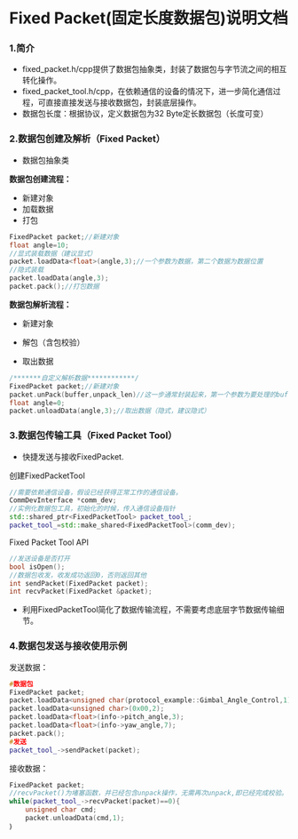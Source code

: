 # Fixed Packet(固定长度数据包)说明文档

### 1.简介

* fixed_packet.h/cpp提供了数据包抽象类，封装了数据包与字节流之间的相互转化操作。
* fixed_packet_tool.h/cpp，在依赖通信的设备的情况下，进一步简化通信过程，可直接直接发送与接收数据包，封装底层操作。
* 数据包长度：根据协议，定义数据包为32 Byte定长数据包（长度可变）

### 2.数据包创建及解析（Fixed Packet）

* 数据包抽象类

__数据包创建流程：__

* 新建对象
* 加载数据
* 打包

```c++
FixedPacket packet;//新建对象
float angle=10;
//显式装载数据（建议显式）
packet.loadData<float>(angle,3);//一个参数为数据，第二个数据为数据位置
//隐式装载
packet.loadData(angle,3);
packet.pack();//打包数据
```

__数据包解析流程：__

* 新建对象

* 解包（含包校验）
* 取出数据

```c++
/*******自定义解析数据************/
FixedPacket packet;//新建对象
packet.unPack(buffer,unpack_len)//这一步通常封装起来，第一个参数为要处理的buffer，第二个参数代表buffer的长度（要解析的数据长度）
float angle=0;
packet.unloadData(angle,3);//取出数据（隐式，建议隐式）
```

### 3.数据包传输工具（Fixed Packet Tool）

* 快捷发送与接收FixedPacket.

创建FixedPacketTool

```c++
//需要依赖通信设备，假设已经获得正常工作的通信设备。
CommDevInterface *comm_dev;
//实例化数据包工具，初始化的时候，传入通信设备指针
std::shared_ptr<FixedPacketTool> packet_tool_;
packet_tool_=std::make_shared<FixedPacketTool>(comm_dev);
```

Fixed Packet Tool API

```c++
//发送设备是否打开
bool isOpen();
//数据包收发，收发成功返回0，否则返回其他
int sendPacket(FixedPacket packet);
int recvPacket(FixedPacket &packet);
```

* 利用FixedPacketTool简化了数据传输流程，不需要考虑底层字节数据传输细节。

### 4.数据包发送与接收使用示例

发送数据：

```c++
#数据包
FixedPacket packet;
packet.loadData<unsigned char(protocol_example::Gimbal_Angle_Control,1);
packet.loadData<unsigned char>(0x00,2);
packet.loadData<float>(info->pitch_angle,3);
packet.loadData<float>(info->yaw_angle,7);
packet.pack();
#发送
packet_tool_->sendPacket(packet);
```

接收数据：

```c++
FixedPacket packet;
//recvPacket()为堵塞函数，并已经包含unpack操作，无需再次unpack,即已经完成校验。
while(packet_tool_->recvPacket(packet)==0){
	unsigned char cmd;
	packet.unloadData(cmd,1);
｝
```







